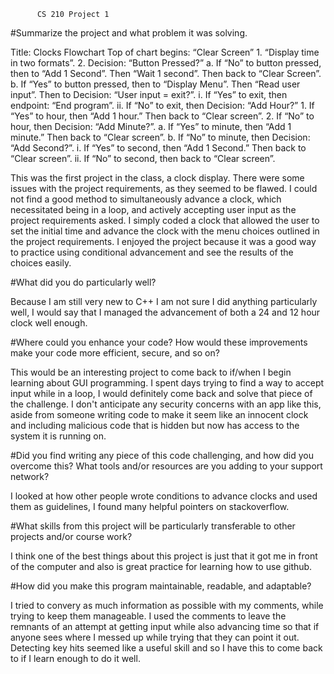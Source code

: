           CS 210 Project 1


#Summarize the project and what problem it was solving.

Title: Clocks Flowchart Top of chart begins: “Clear Screen” 1. “Display time in two formats”. 2. Decision: “Button Pressed?” a. If “No” to button pressed, then to “Add 1 Second”. Then “Wait 1 second”. Then back to “Clear Screen”. b. If “Yes” to button pressed, then to “Display Menu”. Then “Read user input”. Then to Decision: “User input = exit?”. i. If “Yes” to exit, then endpoint: “End program”. ii. If “No” to exit, then Decision: “Add Hour?” 1. If “Yes” to hour, then “Add 1 hour.” Then back to “Clear screen”. 2. If “No” to hour, then Decision: “Add Minute?”. a. If “Yes” to minute, then “Add 1 minute.” Then back to “Clear screen”. b. If “No” to minute, then Decision: “Add Second?”. i. If “Yes” to second, then “Add 1 Second.” Then back to “Clear screen”. ii. If “No” to second, then back to “Clear screen”.

This was the first project in the class, a clock display. There were some issues with the project requirements, as they seemed to be flawed. I could not find a good method to simultaneously advance a clock, which necessitated being in a loop, and actively accepting user input as the project requirements asked. I simply coded a clock that allowed the user to set the initial time and advance the clock with the menu choices outlined in the project requirements. I enjoyed the project because it was a good way to practice using conditional advancement and see the results of the choices easily.

#What did you do particularly well?

Because I am still very new to C++ I am not sure I did anything particularly well, I would say that I managed the advancement of both a 24 and 12 hour clock well enough.

#Where could you enhance your code? How would these improvements make your code more efficient, secure, and so on?

This would be an interesting project to come back to if/when I begin learning about GUI programming. I spent days trying to find a way to accept input while in a loop, I would definitely come back and solve that piece of the challenge. I don't anticipate any security concerns with an app like this, aside from someone writing code to make it seem like an innocent clock and including malicious code that is hidden but now has access to the system it is running on.

#Did you find writing any piece of this code challenging, and how did you overcome this? What tools and/or resources are you adding to your support network?

I looked at how other people wrote conditions to advance clocks and used them as guidelines, I found many helpful pointers on stackoverflow.

#What skills from this project will be particularly transferable to other projects and/or course work?

I think one of the best things about this project is just that it got me in front of the computer and also is great practice for learning how to use github.

#How did you make this program maintainable, readable, and adaptable?

I tried to convery as much information as possible with my comments, while trying to keep them manageable. I used the comments to leave the remnants of an attempt at getting input while also advancing time so that if anyone sees where I messed up while trying that they can point it out. Detecting key hits seemed like a useful skill and so I have this to come back to if I learn enough to do it well.
